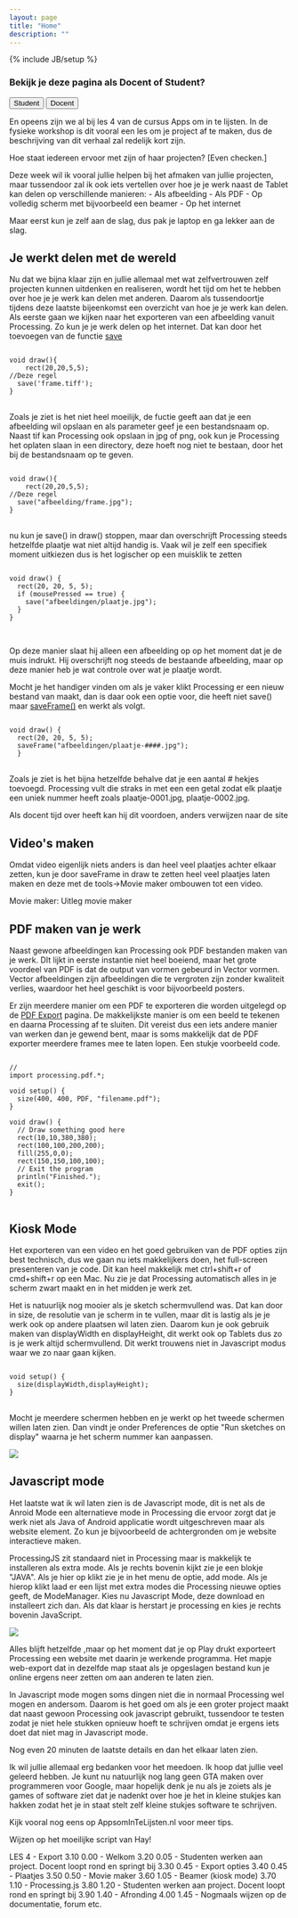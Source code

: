 ```yaml
---
layout: page
title: "Home"
description: ""
---
```

{% include JB/setup %}

<h3>Bekijk je deze pagina als Docent of Student?</h3>
<div class="btn-group ">
  <button id="student" type="button" class="btn btn-default">Student</button>
  <button id="teacher" type="button" class="btn btn-default">Docent</button>
</div>

<p>En opeens zijn we al bij les 4 van de cursus Apps om in te lijsten. In de fysieke workshop is dit vooral een les om je project af te maken, dus de beschrijving van dit verhaal zal redelijk kort zijn.</p>

<p class="instructor">Hoe staat iedereen ervoor met zijn of haar projecten? [Even checken.]</p>

<p class="instructor">
Deze week wil ik vooral jullie helpen bij het afmaken van jullie projecten, maar tussendoor zal ik ook iets vertellen over hoe je je werk naast de Tablet kan delen op verschillende manieren:
- Als afbeelding
- Als PDF
- Op volledig scherm met bijvoorbeeld een beamer
- Op het internet

Maar eerst kun je zelf aan de slag, dus pak je laptop en ga lekker aan de slag.
</p>


<h2>Je werkt delen met de wereld</h2>

<p>Nu dat we bijna klaar zijn en jullie allemaal met wat zelfvertrouwen zelf projecten kunnen uitdenken en realiseren, wordt het tijd om het te hebben over hoe je je werk kan delen met anderen. Daarom als tussendoortje tijdens deze laatste bijeenkomst een overzicht van hoe je je werk kan delen.
Als eerste gaan we kijken naar het exporteren van een afbeelding vanuit Processing. Zo kun je je werk delen op het internet. Dat kan door het toevoegen van de functie <a href="http://processing.org/reference/save_.html" target="_blank">save</a>
</p>

<pre>
<code>
void draw(){
    rect(20,20,5,5);
//Deze regel
  save('frame.tiff');
}
</code>
</pre>

<p>
Zoals je ziet is het niet heel moeilijk, de fuctie geeft aan dat je een afbeelding wil opslaan en als parameter geef je een bestandsnaam op. Naast tif kan Processing ook opslaan in jpg of png, ook kun je Processing het oplaten slaan in een directory, deze hoeft nog niet te bestaan, door het bij de bestandsnaam op te geven.
</p>

<pre>
<code>
void draw(){
    rect(20,20,5,5);
//Deze regel
  save("afbeelding/frame.jpg");
}
</code>
</pre>

<p>
nu kun je save() in draw() stoppen, maar dan overschrijft Processing steeds hetzelfde plaatje wat niet altijd handig is. Vaak wil je zelf een specifiek moment uitkiezen dus is het logischer op een muisklik te zetten
</p>

<pre>
<code>
void draw() {
  rect(20, 20, 5, 5);
  if (mousePressed == true) {
    save("afbeeldingen/plaatje.jpg");
  }
}

</code>
</pre>

<p>
Op deze manier slaat hij alleen een afbeelding op op het moment dat je de muis indrukt. Hij overschrijft nog steeds de bestaande afbeelding, maar op deze manier heb je wat controle over wat je plaatje wordt.
</p>

<p>
Mocht je het handiger vinden om als je vaker klikt Processing er een nieuw bestand van maakt, dan is daar ook een optie voor, die heeft niet <a hrf="http://processing.org/reference/save_.html" target="_blank">save()</a> maar <a href="http://processing.org/reference/saveFrame_.html" target="_blank">saveFrame()</a> en werkt als volgt.
</p>


<pre>
<code>
void draw() {
  rect(20, 20, 5, 5);
  saveFrame("afbeeldingen/plaatje-####.jpg");
  }
</code>
</pre>

<p>
Zoals je ziet is het bijna hetzelfde behalve dat je een aantal # hekjes toevoegd. Processing vult die straks in met een een getal zodat elk plaatje een uniek nummer heeft zoals plaatje-0001.jpg, plaatje-0002.jpg.
</p>


<p class="instructor">Als docent tijd over heeft kan hij dit voordoen, anders verwijzen naar de site</p>

<h2>Video's maken</h2>
<p>
Omdat video eigenlijk niets anders is dan heel veel plaatjes achter elkaar zetten, kun je door saveFrame in draw te zetten heel veel plaatjes laten maken en deze met de tools->Movie maker ombouwen tot een video.
</p>

<p>Movie maker:
Uitleg movie maker</p>

<h2>PDF maken van je werk</h2>
<p>
Naast gewone afbeeldingen kan Processing ook PDF bestanden maken van je werk. DIt lijkt in eerste instantie niet heel boeiend, maar het grote voordeel van PDF is dat de output van vormen gebeurd in Vector vormen. Vector afbeeldingen zijn afbeeldingen die te vergroten zijn zonder kwaliteit verlies, waardoor het heel geschikt is voor bijvoorbeeld posters.
</p>

<p>
Er zijn meerdere manier om een PDF te exporteren die worden uitgelegd op de <a href="http://processing.org/reference/libraries/pdf/index.html" target="_blank">PDF Export</a> pagina. De makkelijkste manier is om een beeld te tekenen en daarna Processing af te sluiten. Dit vereist dus een iets andere manier van werken dan je gewend bent, maar is soms makkelijk dat de PDF exporter meerdere frames mee te laten lopen. Een stukje voorbeeld code.
</p>

<pre>
<code>
//
import processing.pdf.*;

void setup() {
  size(400, 400, PDF, "filename.pdf");
}

void draw() {
  // Draw something good here
  rect(10,10,380,380);
  rect(100,100,200,200);
  fill(255,0,0);
  rect(150,150,100,100);
  // Exit the program 
  println("Finished.");
  exit();
}
</code>
</pre>

<h2>Kiosk Mode</h2>
<p>
Het exporteren van een video en het goed gebruiken van de PDF opties zijn best technisch, dus we gaan nu iets makkelijkers doen, het full-screen presenteren van je code. Dit kan heel makkelijk met ctrl+shift+r of cmd+shift+r op een Mac. Nu zie je dat Processing automatisch alles in je scherm zwart maakt en in het midden je werk zet.
</p>

<p>
Het is natuurlijk nog mooier als je sketch schermvullend was. Dat kan door in size, de resolutie van je scherm in te vullen, maar dit is lastig als je je werk ook op andere plaatsen wil laten zien. Daarom kun je ook gebruik maken van displayWidth en displayHeight, dit werkt ook op Tablets dus zo is je werk altijd schermvullend. Dit werkt trouwens niet in Javascript modus waar we zo naar gaan kijken.
</p>

<pre>
<code>
void setup() {
  size(displayWidth,displayHeight);
}
</code>
</pre>

<p>
Mocht je meerdere schermen hebben en je werkt op het tweede schermen willen laten zien. Dan vindt je onder Preferences de optie &#34;Run sketches on display&#34; waarna je het scherm nummer kan aanpassen.
</p>
<img src="http://setuputrecht.github.io/appsomintelijsten/assets/img/multiscreen.jpg"/>

<h2>Javascript mode</h2>
<p>Het laatste wat ik wil laten zien is de Javascript mode, dit is net als de Anroid Mode een alternatieve mode in Processing die ervoor zorgt dat je werk niet als Java of Android applicatie wordt uitgeschreven maar als website element. Zo kun je bijvoorbeeld de achtergronden om je website interactieve maken.</p>

<p>
ProcessingJS zit standaard niet in Processing maar is makkelijk te installeren als extra mode. Als je rechts bovenin kijkt zie je een blokje &#34;JAVA&#34;. Als je hier op klikt zie je in het menu de optie, add mode. Als je hierop klikt laad er een lijst met extra modes die Processing nieuwe opties geeft, de ModeManager. Kies nu Javascript Mode, deze download en installeert zich dan. Als dat klaar is herstart je processing en kies je rechts bovenin JavaScript.
</p>

<img src="http://setuputrecht.github.io/appsomintelijsten/assets/img/modes.jpg"/>

<p>
Alles blijft hetzelfde ,maar op het moment dat je op Play drukt exporteert Processing een website met daarin je werkende programma. Het mapje web-export dat in dezelfde map staat als je opgeslagen bestand kun je online ergens neer zetten om aan anderen te laten zien. 
</p>

<p>
In Javascript mode mogen soms dingen niet die in normaal Processing wel mogen en andersom. Daarom is het goed om als je een groter project maakt dat naast gewoon Processing ook javascript gebruikt, tussendoor te testen zodat je niet hele stukken opnieuw hoeft te schrijven omdat je ergens iets doet dat niet mag in Javascript mode.
</p>

<p class="instructor">
Nog even 20 minuten de laatste details en dan het elkaar laten zien.</p>

<p>
Ik wil jullie allemaal erg bedanken voor het meedoen. Ik hoop dat jullie veel geleerd hebben. Je kunt nu natuurlijk nog lang geen GTA maken over programmeren voor Google, maar hopelijk denk je nu als je zoiets als je games of software ziet dat je nadenkt over hoe je het in kleine stukjes kan hakken zodat het je in staat stelt zelf kleine stukjes software te schrijven.
</p>

<p>
Kijk vooral nog eens op AppsomInTeLijsten.nl voor meer tips. </p>

<p class="instructor">
Wijzen op het moeilijke script van Hay!
</p>

<p class="instructor">
LES 4 - Export
3.10 0.00 - Welkom
3.20 0.05 - Studenten werken aan project. Docent loopt rond en springt bij
3.30 0.45 - Export opties
3.40 0.45 - Plaatjes
3.50 0.50 - Movie maker
3.60 1.05 - Beamer (kiosk mode)
3.70 1.10 - Processing.js
3.80 1.20 - Studenten werken aan project. Docent loopt rond en springt bij
3.90 1.40 - Afronding
4.00 1.45 - Nogmaals wijzen op de documentatie, forum etc.
</p>

